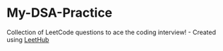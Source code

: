 # My-DSA-Practice
Collection of LeetCode questions to ace the coding interview! - Created using [LeetHub](https://github.com/QasimWani/LeetHub)
